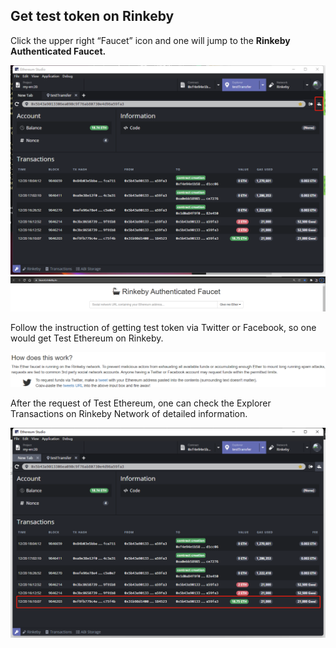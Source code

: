 ## Get test token on Rinkeby

Click the upper right “Faucet” icon and one will jump to the **Rinkeby Authenticated Faucet.** 


![get-test-token-1](get-test-token-1.png)
![get-test-token-2](get-test-token-2.png)

Follow the instruction of getting test token via Twitter or Facebook, so one would get Test Ethereum on Rinkeby.

![get-test-token-3](get-test-token-3.png)

After the request of Test Ethereum, one can check the Explorer Transactions on Rinkeby Network of detailed information.

![get-test-token-4](get-test-token-4.png)


